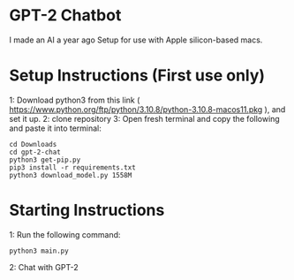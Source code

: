 # GPT-2 Chatbot
I made an AI a year ago
Setup for use with Apple silicon-based macs. 

# Setup Instructions (First use only)
1: Download python3 from this link ( https://www.python.org/ftp/python/3.10.8/python-3.10.8-macos11.pkg ), and set it up. 
2: clone repository
3: Open fresh terminal and copy the following and paste it into terminal:

```
cd Downloads
cd gpt-2-chat
python3 get-pip.py
pip3 install -r requirements.txt
python3 download_model.py 1558M
```

# Starting Instructions
1: Run the following command:
```
python3 main.py
```
2: Chat with GPT-2
